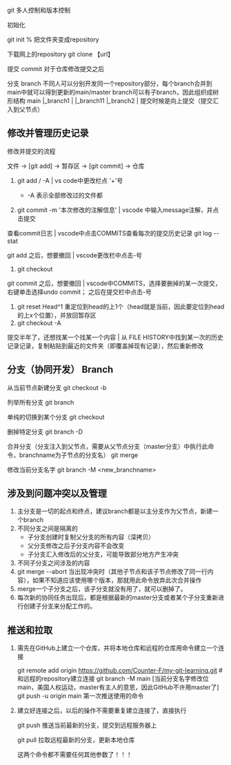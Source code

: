 git 多人控制和版本控制

初始化

git init  % 把文件夹变成repository

下载网上的repository
git clone 【url】

提交
commit 对于仓库修改提交之后

分支
branch 不同人可以分别开发同一个repository部分，每个branch合并到main中就可以得到更新的main/master
branch可以有子branch，因此组织成树形结构
main
|_branch1
|       |_branch11
|_branch2
|
提交时候是向上提交（提交汇入到父节点）



## 修改并管理历史记录

修改并提交的流程

文件 -> [git add] -> 暂存区 -> [git commit] -> 仓库

1. git add <file>/ -A                |  vs code中更改栏点 '+'号
    - -A 表示全部修改过的文件都

2. git commit -m '本次修改的注解信息'   |  vscode 中输入message注解，并点击提交 

查看commit日志                         | vscode中点击COMMITS查看每次的提交历史记录
git log --stat


git add <file> 之后，想要撤回          | vscode更改栏中点击-号

1. git checkout <file>


git commit 之后，想要撤回             | vscode中COMMITS，选择要删掉的某一次提交，右键单击选择undo commit； 之后在提交栏中点击-号

1. git reset Head^1 重定位到head的上1个（head就是当前，因此要定位到head的上x个位置），并放回暂存区
2. git checkout -A

提交半年了，还想找某一个找某一个内容               | 从 FILE HISTORY中找到某一次的历史记录记录，复制粘贴到最近的文件夹（即覆盖掉现有记录），然后重新修改


## 分支（协同开发） Branch

从当前节点新建分支
git checkout -b <branchname>

列举所有分支
git branch

单纯的切换到某个分支
git checkout <branchname>

删掉特定分支
git branch -D <branchname>

合并分支（分支注入到父节点，需要从父节点分支（master分支）中执行此命令，branchname为子节点的分支名）
git merge <branchname>

修改当前分支名字
git branch -M <new_branchname>

## 涉及到问题冲突以及管理
1. 主分支是一切的起点和终点，建议branch都是以主分支作为父节点，新建一个branch
2. 不同分支之间是隔离的
    - 子分支创建时复制父分支的所有内容（深拷贝）
    - 父分支修改之后子分支内容不会改变
    - 子分支汇入修改后的父分支，可能导致部分地方产生冲突
3. 不同子分支之间涉及的内容
4. git merge --abort 当出现冲突时（其他子节点和该子节点修改了同一行内容），如果不知道应该使用哪个版本，那就用此命令放弃此次合并操作
5. merge一个子分支之后，该子分支就没有用了，就可以删掉了。 
6. 每次新的协同任务出现后，都是根据最新的master分支或者某个子分支重新进行创建子分支来分配工作的。


## 推送和拉取

1. 需先在GitHub上建立一个仓库，并将本地仓库和远程的仓库用命令建立一个连接

    git remote add origin https://github.com/Counter-F/my-git-learning.git  # 和远程的repository建立连接
    git branch -M main  [当前分支名字修改位main，美国人权运动，master有主人的意思，因此GitHub不许用master了]
    git push -u origin main  第一次推送使用的命令

2. 建立好连接之后，以后的操作不需要重复建立连接了，直接执行

    git push 推送当前最新的分支，提交到远程服务器上

    git pull 拉取远程最新的分支，更新本地仓库

    这两个命令都不需要任何其他参数了！！！
